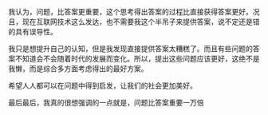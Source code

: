 我认为，问题，比答案更重要，这个思考得出答案的过程比直接获得答案更好。况且，现在互联网技术这么发达，也不需要我这个半吊子来提供答案，说不定还是错的具有误导性。

我只是想提升自己的认知，但是我发现直接提供答案太糟糕了。而且有些问题的答案不知道会不会随着时代的发展而变化。所以，提出这些问题应该更好，这绝不是我懒，而是综合多方面考虑得出的最好方案。

希望人人都可以在问题中得到启发，让我们的社会更加美好。

最后最后，我真的很想强调的一点就是，问题比答案重要一万倍